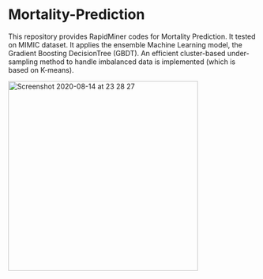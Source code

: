 # Mortality-Prediction
This repository provides RapidMiner codes for Mortality Prediction.
It tested on MIMIC dataset.
It applies the ensemble Machine Learning model, the Gradient Boosting DecisionTree (GBDT).
An efficient cluster-based under-sampling method to handle imbalanced data is implemented (which is based on K-means).


<img width="384" alt="Screenshot 2020-08-14 at 23 28 27" src="https://user-images.githubusercontent.com/63874139/90294108-f1fb0d00-de85-11ea-8b59-b5d1719c8c14.png">
